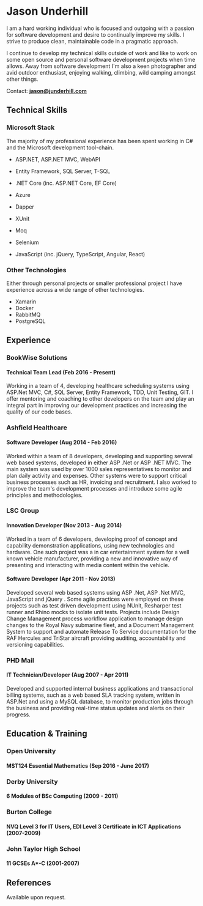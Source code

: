 # Jason Underhill

I am a hard working individual who is focused and outgoing with a passion for software development and desire to continually improve my skills. I strive to produce clean, maintainable code in a pragmatic approach.

I continue to develop my technical skills outside of work and like to work on some open source and personal software development projects when time allows. Away from software development I'm also a keen photographer and avid outdoor enthusiast, enjoying walking, climbing, wild camping amongst other things.

Contact: **jason@junderhill.com**

## Technical Skills

### Microsoft Stack
The majority of my professional experience has been spent working in C# and the Microsoft development tool-chain.
* ASP.NET, ASP.NET MVC, WebAPI 
* Entity Framework, SQL Server, T-SQL
* .NET Core (inc. ASP.NET Core, EF Core)
* Azure

* Dapper

* XUnit
* Moq
* Selenium

* JavaScript (inc. jQuery, TypeScript, Angular, React)

### Other Technologies
Either through personal projects or smaller professional project I have experience across a wide range of other technologies.
* Xamarin
* Docker
* RabbitMQ
* PostgreSQL

## Experience

### BookWise Solutions
#### Technical Team Lead (Feb 2016 - Present)
Working in a team of 4, developing healthcare scheduling systems using ASP.Net MVC, C#, SQL Server, Entity Framework, TDD, Unit Testing, GIT. I offer mentoring and coaching to other developers on the team and play an integral part in improving our development practices and increasing the quality of our code bases.

### Ashfield Healthcare
#### Software Developer (Aug 2014 - Feb 2016)
Worked within a team of 8 developers, developing and supporting several web based systems, developed in either ASP .Net or ASP .NET MVC. The main system was used by over 1000 sales representatives to monitor and plan daily activity and expenses. Other systems were to support critical business processes such as HR, invoicing and recruitment. I also worked to improve the team's development processes and introduce some agile principles and methodologies.

### LSC Group
#### Innovation Developer (Nov 2013 - Aug 2014)
Worked in a team of 6 developers, developing proof of concept and capability demonstration applications, using new technologies and hardware. One such project was a in car entertainment system for a well known vehicle manufacturer, providing a new and innovative way of presenting and interacting with media content within the vehicle.

#### Software Developer (Apr 2011 - Nov 2013)
Developed several web based systems using ASP .Net, ASP .Net MVC, JavaScript and jQuery . Some agile practices were employed on these projects such as test driven development using NUnit, Resharper test runner and Rhino mocks to isolate unit tests. Projects include Design Change Management process workflow application to manage design changes to the Royal Navy submarine fleet, and a Document Management System to support and automate Release To Service documentation for the RAF Hercules and TriStar aircraft providing auditing, accountability and versioning capabilities.

### PHD Mail
####  IT Technician/Developer (Aug 2007 - Apr 2011)
Developed and supported internal business applications and transactional billing systems, such as a web based SLA tracking system, written in ASP.Net and using a MySQL database, to monitor production jobs through the business and providing real-time status updates and alerts on their progress.

## Education & Training

### Open University
#### MST124 Essential Mathematics (Sep 2016 - June 2017)

### Derby University
#### 6 Modules of BSc Computing (2009 - 2011)

### Burton College
#### NVQ Level 3 for IT Users, EDI Level 3 Certificate in ICT Applications (2007-2009)

### John Taylor High School
#### 11 GCSEs A*-C (2001-2007)

## References

Available upon request.
